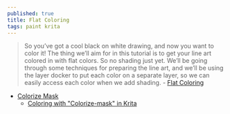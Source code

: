 ```yaml
---
published: true
title: Flat Coloring
tags: paint krita
---
```

> So you’ve got a cool black on white drawing, and now you want to color it! The thing we’ll aim for in this tutorial is to get your line art colored in with flat colors. So no shading just yet. We’ll be going through some techniques for preparing the line art, and we’ll be using the layer docker to put each color on a separate layer, so we can easily access each color when we add shading. - [Flat Coloring](https://docs.krita.org/en/tutorials/flat-coloring.html)

- [Colorize Mask](https://docs.krita.org/en/tutorials/common_workflows.html#colorize-mask)
	- [Coloring with "Colorize-mask" in Krita](https://www.youtube.com/watch?v=HQdx6H9BIGs)
